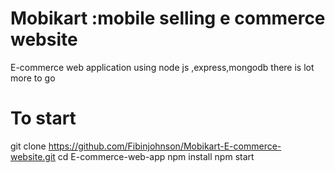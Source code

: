 # Mobikart :mobile selling e commerce website

E-commerce web application using node js ,express,mongodb
there is lot more to go

# To start
  git clone https://github.com/Fibinjohnson/Mobikart-E-commerce-website.git
  cd E-commerce-web-app
  npm install
  npm start


